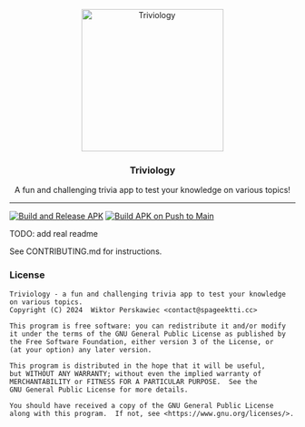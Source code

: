 <p align="center">
  <img src="https://github.com/triviology.png" alt="Triviology" style="display: block; margin: 0 auto;" width=250/>
</p>
<h3 align="center">Triviology</h3>
<p align="center">A fun and challenging trivia app to test your knowledge on various topics!</p>
<hr>

[![Build and Release APK](https://github.com/spageektti/triviology/actions/workflows/releases.yml/badge.svg)](https://github.com/spageektti/triviology/actions/workflows/releases.yml)
[![Build APK on Push to Main](https://github.com/spageektti/triviology/actions/workflows/push-to-main.yml/badge.svg)](https://github.com/spageektti/triviology/actions/workflows/push-to-main.yml)

TODO: add real readme

See CONTRIBUTING.md for instructions.

### License

```
Triviology - a fun and challenging trivia app to test your knowledge on various topics.
Copyright (C) 2024  Wiktor Perskawiec <contact@spageektti.cc>

This program is free software: you can redistribute it and/or modify
it under the terms of the GNU General Public License as published by
the Free Software Foundation, either version 3 of the License, or
(at your option) any later version.

This program is distributed in the hope that it will be useful,
but WITHOUT ANY WARRANTY; without even the implied warranty of
MERCHANTABILITY or FITNESS FOR A PARTICULAR PURPOSE.  See the
GNU General Public License for more details.

You should have received a copy of the GNU General Public License
along with this program.  If not, see <https://www.gnu.org/licenses/>.
```
